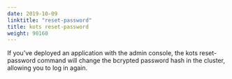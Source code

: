 ```yaml
---
date: 2019-10-09
linktitle: "reset-password"
title: kots reset-password
weight: 90160
---
```


If you’ve deployed an application with the admin console, the kots reset-password command will change the bcrypted password hash in the cluster, allowing you to log in again.
